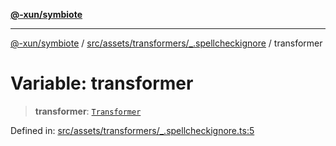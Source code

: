 [**@-xun/symbiote**](../../../../../README.md)

***

[@-xun/symbiote](../../../../../README.md) / [src/assets/transformers/\_.spellcheckignore](../README.md) / transformer

# Variable: transformer

> **transformer**: [`Transformer`](../../../type-aliases/Transformer.md)

Defined in: [src/assets/transformers/\_.spellcheckignore.ts:5](https://github.com/Xunnamius/symbiote/blob/3044ba2654d63523648bf35278fa1c752d878990/src/assets/transformers/_.spellcheckignore.ts#L5)
